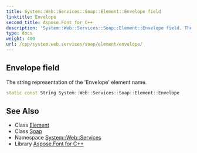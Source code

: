 ```yaml
---
title: System::Web::Services::Soap::Element::Envelope field
linktitle: Envelope
second_title: Aspose.Font for C++
description: 'System::Web::Services::Soap::Element::Envelope field. The string representation of the ''Envelope'' element name in C++.'
type: docs
weight: 400
url: /cpp/system.web.services/soap/element/envelope/
---
```

## Envelope field


The string representation of the 'Envelope' element name.

```cpp
static const String System::Web::Services::Soap::Element::Envelope
```

## See Also

* Class [Element](../)
* Class [Soap](../../)
* Namespace [System::Web::Services](../../../)
* Library [Aspose.Font for C++](../../../../)
